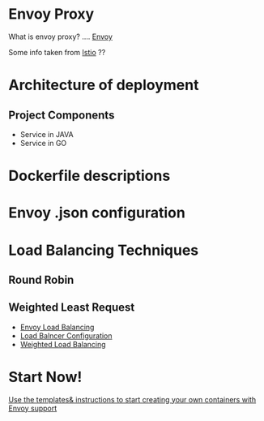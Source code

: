 # Envoy Proxy
What is envoy proxy? .... [Envoy](https://www.envoyproxy.io/)

Some info taken from [Istio](https://istio.io/) ??

# Architecture of deployment

## Project Components
* Service in JAVA
* Service in GO


# Dockerfile descriptions


# Envoy .json configuration

# Load Balancing Techniques

## Round Robin

## Weighted Least Request

* [Envoy Load Balancing](https://www.envoyproxy.io/docs/envoy/latest/intro/arch_overview/load_balancing)
* [Load Balncer Configuration](https://www.envoyproxy.io/docs/envoy/latest/configuration/cluster_manager/cluster.html#config-cluster-manager-cluster)
* [Weighted Load Balancing](https://www.envoyproxy.io/docs/envoy/latest/configuration/http_conn_man/route_config/route.html?highlight=weight#config-http-conn-man-route-table-route-weighted-clusters)

# Start Now!
[Use the templates& instructions to start creating your own containers with Envoy support](templates/README.md)
